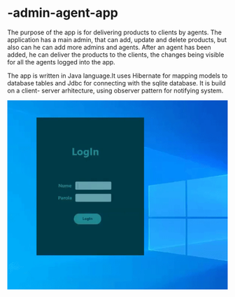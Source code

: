 # -admin-agent-app
The purpose of the app is for delivering products to clients by agents. The application has a main admin, that can add, update and delete products, but also can he can add more admins and agents. After an agent has been added, he can deliver the products to the clients, the changes being visible for all the agents logged into the app.

The app is written in Java language.It uses Hibernate for mapping models to database tables and Jdbc for connecting with the sqlite database. It is build on a client- server arhitecture, using observer pattern for notifying system.

![](video/ezgif.com-video-to-gif.gif)

